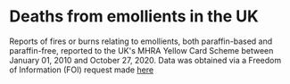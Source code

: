 # Deaths from emollients in the UK 

Reports of fires or burns relating to emollients, both paraffin-based and paraffin-free, reported to the UK's MHRA Yellow Card Scheme between January 01, 2010 and October 27, 2020. Data was obtained via a Freedom of Information (FOI) request made [here](https://www.whatdotheyknow.com/request/deaths_and_adverse_events_from_f) 
